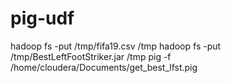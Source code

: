 # pig-udf

hadoop fs -put /tmp/fifa19.csv /tmp
hadoop fs -put /tmp/BestLeftFootStriker.jar /tmp
pig -f /home/cloudera/Documents/get_best_lfst.pig